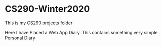 # CS290-Winter2020

This is my CS290 projects folder


Here I have Placed a Web App Diary. 
This contains something very simple Personal Diary
